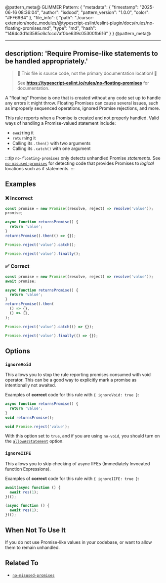 @pattern_meta@
GLIMMER Pattern:
{
  "metadata": {
    "timestamp": "2025-06-16 08:36:04",
    "author": "isdood",
    "pattern_version": "1.0.0",
    "color": "#FF69B4"
  },
  "file_info": {
    "path": "./cursor-extension/node_modules/@typescript-eslint/eslint-plugin/docs/rules/no-floating-promises.md",
    "type": "md",
    "hash": "1464c3d1d3585c6cfccd7af0be639c05300fb616"
  }
}
@pattern_meta@

---
description: 'Require Promise-like statements to be handled appropriately.'
---

> 🛑 This file is source code, not the primary documentation location! 🛑
>
> See **https://typescript-eslint.io/rules/no-floating-promises** for documentation.

A "floating" Promise is one that is created without any code set up to handle any errors it might throw.
Floating Promises can cause several issues, such as improperly sequenced operations, ignored Promise rejections, and more.

This rule reports when a Promise is created and not properly handled.
Valid ways of handling a Promise-valued statement include:

- `await`ing it
- `return`ing it
- Calling its `.then()` with two arguments
- Calling its `.catch()` with one argument

:::tip
`no-floating-promises` only detects unhandled Promise _statements_.
See [`no-misused-promises`](./no-misused-promises.md) for detecting code that provides Promises to _logical_ locations such as if statements.
:::

## Examples

<!--tabs-->

### ❌ Incorrect

```ts
const promise = new Promise((resolve, reject) => resolve('value'));
promise;

async function returnsPromise() {
  return 'value';
}
returnsPromise().then(() => {});

Promise.reject('value').catch();

Promise.reject('value').finally();
```

### ✅ Correct

```ts
const promise = new Promise((resolve, reject) => resolve('value'));
await promise;

async function returnsPromise() {
  return 'value';
}
returnsPromise().then(
  () => {},
  () => {},
);

Promise.reject('value').catch(() => {});

Promise.reject('value').finally(() => {});
```

## Options

### `ignoreVoid`

This allows you to stop the rule reporting promises consumed with void operator.
This can be a good way to explicitly mark a promise as intentionally not awaited.

Examples of **correct** code for this rule with `{ ignoreVoid: true }`:

```ts
async function returnsPromise() {
  return 'value';
}
void returnsPromise();

void Promise.reject('value');
```

With this option set to `true`, and if you are using `no-void`, you should turn on the [`allowAsStatement`](https://eslint.org/docs/rules/no-void#allowasstatement) option.

### `ignoreIIFE`

This allows you to skip checking of async IIFEs (Immediately Invocated function Expressions).

Examples of **correct** code for this rule with `{ ignoreIIFE: true }`:

```ts
await(async function () {
  await res(1);
})();

(async function () {
  await res(1);
})();
```

## When Not To Use It

If you do not use Promise-like values in your codebase, or want to allow them to remain unhandled.

## Related To

- [`no-misused-promises`](./no-misused-promises.md)
